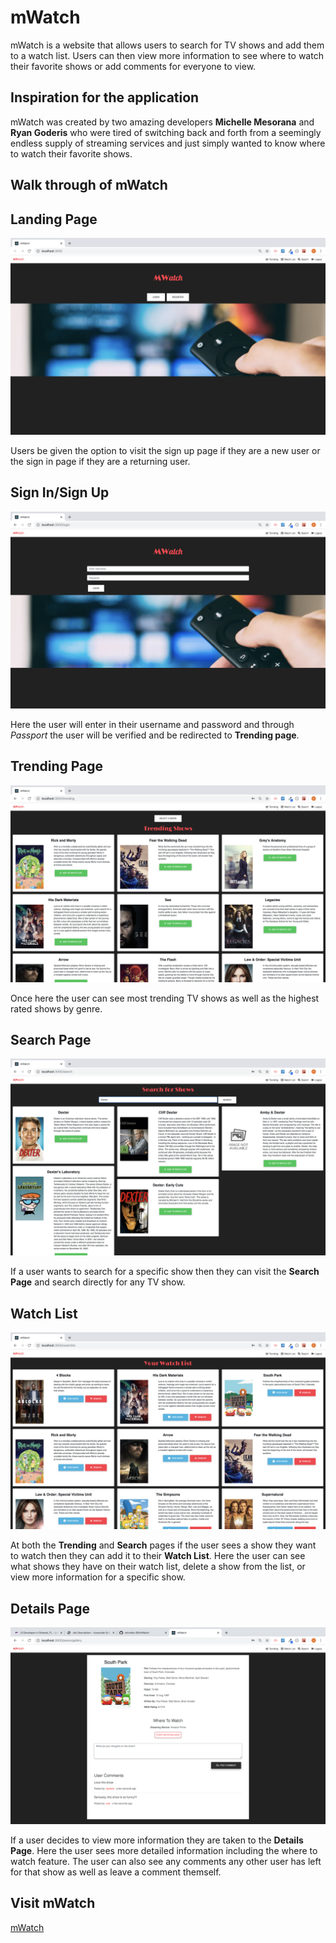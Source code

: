 # mWatch

mWatch is a website that allows users to search for TV shows and add them to a watch list. Users can then view more information to see where to watch their favorite shows or add comments for everyone to view.

## Inspiration for the application
mWatch was created by two amazing developers **Michelle Mesorana** and **Ryan Goderis** who were tired of switching back and forth from a seemingly endless supply of streaming services and just simply wanted to know where to watch their favorite shows.

## Walk through of mWatch

## Landing Page
![Landing Page](./client/public/Images/mWatch_Landing.png)

Users be given the option to visit the sign up page if they are a new user or the sign in page if they are a returning user.

## Sign In/Sign Up
![Sign In Page](./client/public/Images/mWatch_SignIn.png)

Here the user will enter in their username and password and through *Passport* the user will be verified and be redirected to **Trending page**.

## Trending Page
![Trending Page](./client/public/Images/mWatch_Trending.png)

Once here the user can see most trending TV shows as well as the highest rated shows by genre.

## Search Page
![Search Page](./client/public/Images/mWatch_Search.png)

If a user wants to search for a specific show then they can visit the **Search Page** and search directly for any TV show.

## Watch List
![Watch List Page](./client/public/Images/mWatch_WatchList.png)

At both the **Trending** and **Search** pages if the user sees a show they want to watch then they can add it to their **Watch List**.  Here the user can see what shows they have on their watch list, delete a show from the list, or view more information for a specific show.

## Details Page
![Details Page](./client/public/Images/mWatch_Details.png)

If a user decides to view more information they are taken to the **Details Page**.  Here the user sees more detailed information including the where to watch feature.  The user can also see any comments any other user has left for that show as well as leave a comment themself.

## Visit mWatch
[mWatch](https://mwatch.herokuapp.com/)

